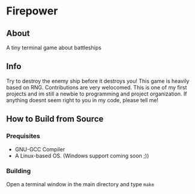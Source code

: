 # Firepower

## About
A tiny terminal game about battleships

## Info
Try to destroy the enemy ship before it destroys you! This game is heavily based on RNG. Contributions are very welocomed. This is one of my first projects and im still a newbie to programming and project organization. If anything doesnt seem right to you in my code, please tell me!

## How to Build from Source

### Prequisites
* GNU-GCC Compiler
* A Linux-based OS. (Windows support coming soon ;))
### Building
Open a terminal window in the main directory and type `make`

